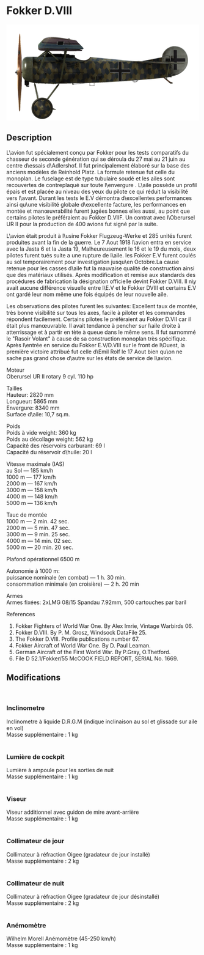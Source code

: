 # Fokker D.VIII  
  
![fokkerd8](../images/fokkerd8.png)  
  
## Description  
  
L\avion fut spécialement conçu par Fokker pour les tests comparatifs du chasseur de seconde génération qui se déroula du 27 mai au 21 juin au centre d\essais d\Adlershof. Il fut principalement élaboré sur la base des anciens modèles de Reinhold Platz. La formule retenue fut celle du monoplan. Le fuselage est de type tubulaire soudé et les ailes sont recouvertes de contreplaqué sur toute l\envergure . L\aile possède un profil épais et est placée au niveau des yeux du pilote ce qui réduit la visibilité vers l\avant. Durant les tests le E.V démontra d\excellentes performances ainsi qu\une visibilité globale d\excellente facture, les performances en montée et manœuvrabilité furent jugées bonnes elles aussi, au point que certains pilotes le préféraient au Fokker D.VIIF. Un contrat avec l\Oberursel UR II pour la production de 400 avions fut signé par la suite.  
  
L\avion était produit à l\usine Fokker Flugzeug-Werke et 285 unités furent produites avant la fin de la guerre. Le 7 Aout 1918 l\avion entra en service avec la Jasta 6 et la Jasta 19, Malheureusement le 16 et le 19 du mois, deux pilotes furent tués suite a une rupture de l\aile. les Fokker E.V furent coulés au sol temporairement pour investigation jusqu\en Octobre.La cause retenue pour les casses d\aile fut la mauvaise qualité de construction ainsi que des matériaux utilisés. Après modification et remise aux standards des procédures de fabrication la désignation officielle devint Fokker D.VIII. Il n\y avait aucune différence visuelle entre l\E.V et le Fokker DVIII et certains E.V ont gardé leur nom même une fois équipés de leur nouvelle aile.  
  
Les observations des pilotes furent les suivantes: Excellent taux de montée, très bonne visibilité sur tous les axes, facile à piloter et les commandes répondent facilement. Certains pilotes le préféraient au Fokker D.VII car il était plus manœuvrable. Il avait tendance à pencher sur l\aile droite à atterrissage et à partir en tète à queue dans le même sens. Il fut surnommé le "Rasoir Volant" à cause de sa construction monoplan très spécifique. Après l\entrée en service du Fokker E.V/D.VIII sur le front de l\Ouest, la première victoire attribué fut celle d\Emil Rolf le 17 Aout bien qu\on ne sache pas grand chose d\autre sur les états de service de l\avion.  
  
  
Moteur  
Oberursel UR II rotary 9 cyl. 110 hp  
  
Tailles  
Hauteur: 2820 mm  
Longueur: 5865 mm  
Envergure: 8340 mm  
Surface d\aile: 10,7 sq.m.  
  
Poids  
Poids à vide weight: 360 kg  
Poids au décollage weight: 562 kg  
Capacité des réservoirs carburant: 69 l  
Capacité du réservoir d\huile: 20 l  
  
Vitesse maximale (IAS)  
au Sol — 185 km/h  
1000 m — 177 km/h  
2000 m — 167 km/h  
3000 m — 158 km/h  
4000 m — 148 km/h  
5000 m — 136 km/h  
  
Tauc de montée  
1000 m — 2 min. 42 sec.  
2000 m — 5 min. 47 sec.  
3000 m — 9 min. 25 sec.  
4000 m — 14 min. 02 sec.  
5000 m — 20 min. 20 sec.  
  
Plafond opérationnel 6500 m  
  
Autonomie à 1000 m:  
puissance nominale (en combat) — 1 h. 30 min.  
consommation minimale (en croisière) — 2 h. 20 min  
  
Armes  
Armes fixées: 2xLMG 08/15 Spandau 7.92mm, 500 cartouches par baril  
  
References  
1) Fokker Fighters of World War One. By Alex Imrie, Vintage Warbirds 06.  
2) Fokker D.VIII. By P. M. Grosz, Windsock DataFile 25.  
3) The Fokker D.VIII. Profile publications number  67.  
4) Fokker Aircraft of World War One. By D. Paul Leaman.  
5) German Aircraft of the First World War. By P.Gray, O.Thetford.  
6) File D 52.1/Fokker/55 McCOOK FIELD REPORT, SERIAL No. 1669.  
  
## Modifications  
  ﻿
  
### Inclinometre  
  
Inclinometre à liquide D.R.G.M (indique inclinaison au sol et glissade sur aile en vol)  
Masse supplémentaire : 1 kg  
  ﻿
  
### Lumière de cockpit  
  
Lumière à ampoule pour les sorties de nuit  
Masse supplémentaire : 1 kg  
  ﻿
  
### Viseur  
  
Viseur additionnel avec guidon de mire avant-arrière  
Masse supplémentaire : 1 kg  
  ﻿
  
### Collimateur de jour  
  
Collimateur à réfraction Oigee (gradateur de jour installé)  
Masse supplémentaire : 2 kg  
  ﻿
  
### Collimateur de nuit  
  
Collimateur à réfraction Oigee (gradateur de jour désinstallé)  
Masse supplémentaire : 2 kg  
  ﻿
  
### Anémomètre  
  
Wilhelm Morell Anémomètre (45-250 km/h)  
Masse supplémentaire : 1 kg  
